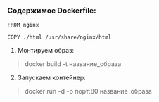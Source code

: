 ### Содержимое Dockerfile:

```
FROM nginx

COPY ./html /usr/share/nginx/html
```

1. Монтируем образ:
> docker build -t название_образа

2. Запускаем контейнер:
> docker run -d -p порт:80 название_образа

 